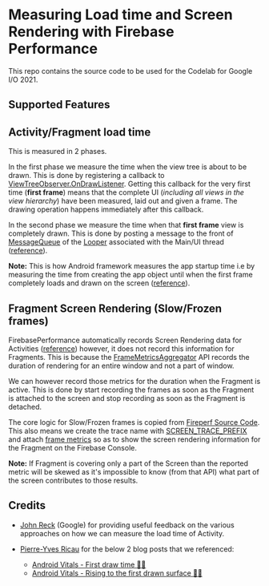 # Measuring Load time and Screen Rendering with Firebase Performance

This repo contains the source code to be used for the Codelab for Google I/O 2021.

Supported Features
------------------

## Activity/Fragment load time

This is measured in 2 phases. 

In the first phase we measure the time when the view tree is about to be drawn. This is done by 
registering a callback to [ViewTreeObserver.OnDrawListener](https://developer.android.com/reference/android/view/ViewTreeObserver.OnDrawListener). 
Getting this callback for the very first time (**first frame**) means that the complete UI 
(_including all views in the view hierarchy_) have been measured, laid out and given a frame. 
The drawing operation happens immediately after this callback.

In the second phase we measure the time when that **first frame** view is completely drawn. This is 
done by posting a message to the front of [MessageQueue](https://developer.android.com/reference/android/os/MessageQueue) 
of the [Looper](https://developer.android.com/reference/android/os/Looper#getMainLooper()) 
associated with the Main/UI thread ([reference](https://dev.to/pyricau/android-vitals-first-draw-time-m1d)).

**Note:** This is how Android framework measures the app startup time i.e by measuring the time from 
creating the app object until when the first frame completely loads and drawn on the screen 
([reference](https://developer.android.com/topic/performance/vitals/launch-time#cold)).

## Fragment Screen Rendering (Slow/Frozen frames)

FirebasePerformance automatically records Screen Rendering data for Activities 
([reference](https://firebase.google.com/docs/perf-mon/screen-traces?platform=android)) however, it 
does not record this information for Fragments. This is because the 
[FrameMetricsAggregator](https://developer.android.com/reference/androidx/core/app/FrameMetricsAggregator) 
API records the duration of rendering for an entire window and not a part of window.

We can however record those metrics for the duration when the Fragment is active. This is done by 
start recording the frames as soon as the Fragment is attached to the screen and stop recording as 
soon as the Fragment is detached. 

The core logic for Slow/Frozen frames is copied from 
[Fireperf Source Code](https://github.com/firebase/firebase-android-sdk/blob/d18cc40d39c7c3a0b7df107d16b1c686b51d195f/firebase-perf/src/main/java/com/google/firebase/perf/application/AppStateMonitor.java). 
This also means we create the trace name with [SCREEN_TRACE_PREFIX](https://github.com/firebase/firebase-android-sdk/blob/d18cc40d39c7c3a0b7df107d16b1c686b51d195f/firebase-perf/src/main/java/com/google/firebase/perf/util/Constants.java#L53) 
and attach [frame metrics](https://github.com/firebase/firebase-android-sdk/blob/d18cc40d39c7c3a0b7df107d16b1c686b51d195f/firebase-perf/src/main/java/com/google/firebase/perf/application/AppStateMonitor.java#L334-L343) 
so as to show the screen rendering information for the Fragment on the Firebase Console.

**Note:** If Fragment is covering only a part of the Screen than the reported metric will be skewed 
as it's impossible to know (from that API) what part of the screen contributes to those results.

## Credits
 * [John Reck](https://github.com/jreck) (Google) for providing useful feedback on the various 
 approaches on how we can measure the load time of Activity.
 
 * [Pierre-Yves Ricau](https://twitter.com/Piwai) for the below 2 blog posts that we referenced:
    * [Android Vitals - First draw time 👩‍🎨](https://dev.to/pyricau/android-vitals-first-draw-time-m1d)
    * [Android Vitals - Rising to the first drawn surface 🤽‍♂️](https://dev.to/pyricau/android-vitals-rising-to-the-first-drawn-surface-1j9e)
